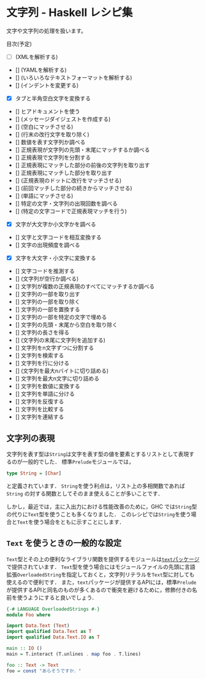 # 文字列 - Haskell レシピ集

文字や文字列の処理を扱います。

目次(予定)

- [ ] (XMLを解析する)
- [] (YAMLを解析する)
- [] (いろいろなテキストフォーマットを解析する)
- [] (インデントを変更する)
- [x] タブと半角空白文字を変換する
- [] ヒアドキュメントを使う
- [] (メッセージダイジェストを作成する)
- [] (空白にマッチさせる)
- [] (行末の改行文字を取り除く)
- [] 数値を表す文字列か調べる
- [] 正規表現が文字列の先頭・末尾にマッチするか調べる
- [] 正規表現で文字列を分割する
- [] 正規表現にマッチした部分の前後の文字列を取り出す
- [] 正規表現にマッチした部分を取り出す
- [] (正規表現のドットに改行をマッチさせる)
- [] (前回マッチした部分の続きからマッチさせる)
- [] (単語にマッチさせる)
- [] 特定の文字・文字列の出現回数を調べる
- [] (特定の文字コードで正規表現マッチを行う)
- [x] 文字が大文字か小文字かを調べる
- [] 文字と文字コードを相互変換する
- [] 文字の出現頻度を調べる
- [x] 文字を大文字・小文字に変換する
- [] 文字コードを推測する
- [] (文字列が空行か調べる)
- [] 文字列が複数の正規表現のすべてにマッチするか調べる
- [] 文字列の一部を取り出す
- [] 文字列の一部を取り除く
- [] 文字列の一部を置換する
- [] 文字列の一部を特定の文字で埋める
- [] 文字列の先頭・末尾から空白を取り除く
- [] 文字列の長さを得る
- [] (文字列の末尾に文字列を追加する)
- [] 文字列をn文字ずつに分割する
- [] 文字列を検索する
- [] 文字列を行に分ける
- [] (文字列を最大nバイトに切り詰める)
- [] 文字列を最大n文字に切り詰める
- [] 文字列を数値に変換する
- [] 文字列を単語に分ける
- [] 文字列を反復する
- [] 文字列を比較する
- [] 文字列を連結する

## 文字列の表現

文字列を表す型は``String``は文字を表す型の値を要素とするリストとして表現するのが一般的でした．
標準``Prelude``モジュールでは，

```haskell
type String = [Char]
```

と定義されています．
``String``を使う利点は，リスト上の多相関数であれば ``String`` の対する関数としてそのまま使えることが多いことです．

しかし，最近では，主に入出力における性能改善のために，GHC では``String``型の代りに``Text``型を使うことも多くなりました．
このレシピでは``String``を使う場合と``Text``を使う場合をともに示すことにします．

## ``Text`` を使うときの一般的な設定

``Text``型とその上の便利なライブラリ関数を提供するモジュールは[``text``パッケージ](http://hackage.haskell.org/package/text)で提供されています．
``Text``型を使う場合にはモジュールファイルの先頭に言語拡張``OverloadedString``を指定しておくと，文字列リテラルを``Text``型に対しても使えるので便利です．
また，``text``パッケージが提供するAPIには，標準``Prelude``が提供するAPIと同名のものが多くあるので衝突を避けるために，修飾付きの名前を使うようにすると良いでしょう．

```haskell
{-# LANGUAGE OverloadedStrings #-}
module Foo where

import Data.Text (Text)
import qualified Data.Text as T
import qualified Data.Text.IO as T

main :: IO () 
main = T.interact (T.unlines . map foo . T.lines)

foo :: Text -> Text
foo = const "あらそうですか．"
```
